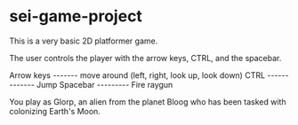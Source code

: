 # sei-game-project


This is a very basic 2D platformer game.

The user controls the player with the arrow keys, CTRL, and the spacebar.

Arrow keys ------- move around (left, right, look up, look down)
CTRL ------------- Jump
Spacebar --------- Fire raygun

You play as Glorp, an alien from the planet Bloog who has been tasked with colonizing Earth's Moon.
